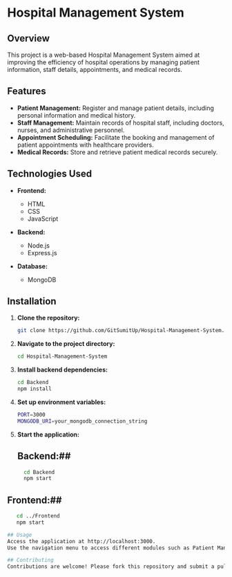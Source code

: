 # Hospital Management System

## Overview

This project is a web-based Hospital Management System aimed at improving the efficiency of hospital operations by managing patient information, staff details, appointments, and medical records.

## Features

- **Patient Management:** Register and manage patient details, including personal information and medical history.
- **Staff Management:** Maintain records of hospital staff, including doctors, nurses, and administrative personnel.
- **Appointment Scheduling:** Facilitate the booking and management of patient appointments with healthcare providers.
- **Medical Records:** Store and retrieve patient medical records securely.

## Technologies Used

- **Frontend:**
  - HTML
  - CSS
  - JavaScript

- **Backend:**
  - Node.js
  - Express.js

- **Database:**
  - MongoDB

## Installation

1. **Clone the repository:**
   ```bash
   git clone https://github.com/GitSumitUp/Hospital-Management-System.git

2. **Navigate to the project directory:**
   ```bash
   cd Hospital-Management-System

4. **Install backend dependencies:**
   ```bash
   cd Backend
   npm install
   
6. **Set up environment variables:**
   ```bash
   PORT=3000
   MONGODB_URI=your_mongodb_connection_string

8. **Start the application:**
   ## Backend:##
   ```bash
     cd Backend
     npm start

  ## Frontend:##
  ```bash
     cd ../Frontend
     npm start

## Usage
Access the application at http://localhost:3000.
Use the navigation menu to access different modules such as Patient Management, Staff Management, and Appointments.

## Contributing
Contributions are welcome! Please fork this repository and submit a pull request for any enhancements or bug fixes.

   


